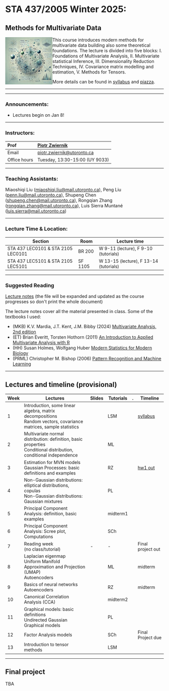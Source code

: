 # STA 437/2005  Winter 2025: 
## Methods for Multivariate Data


<img src="pics/cover.png" align="left" width="150"> This course introduces modern methods for multivariate data building also some theoretical foundations. The lecture is divided into five blocks: I. Foundations of Multivariate Analysis, II. Multivariate statistical Inference, III. Dimensionality Reduction Techniques, IV. Covariance matrix modelling and estimation, V. Methods for Tensors.




More details can be found in [syllabus](syllabus/syllabus.pdf) and [piazza](https://piazza.com/utoronto.ca/winter2025/sta4372005).

***
***

### Announcements:

- Lectures begin on Jan 8!

***

### Instructors:

| Prof |  [Piotr Zwiernik](https://pzwiernik.github.io/) |
| :--- | :--- |
| Email | piotr.zwiernik@utoronto.ca |
| Office hours | Tuesday, 13:30-15:00 (UY 9033) |

***

### Teaching Assistants:

Miaoshiqi Liu (miaoshiqi.liu@mail.utoronto.ca), Peng Liu (penn.liu@mail.utoronto.ca), Shupeng Chen (shupeng.chen@mail.utoronto.ca), Rongqian Zhang (rongqian.zhang@mail.utoronto.ca), Luis Sierra Muntané (luis.sierra@mail.utoronto.ca)
  

***

### Lecture Time & Location:

| Section | Room | Lecture time| 
| --- | --- | --- | 
| STA 437 LEC0101 & STA 2105 LEC0101| BR 200 | W 9-11 (lecture), F 9-10 (tutorials)| 
| STA 437 LEC5101 & STA 2105 LEC5101 | SF 1105 | W 13-15 (lecture), F 13-14 (tutorials)| 


***

### Suggested Reading
[Lecture notes](STA437Notes.pdf) (the file will be expanded and updated as the course progresses so don't print the whole document)

The lecture notes cover all the material presented in class. Some of the textbooks I used:
* (MKB) K.V. Mardia, J.T. Kent, J.M. Bibby (2024) [Multivariate Analysis, 2nd edition](https://www.wiley.com/en-us/Multivariate+Analysis%2C+2nd+Edition-p-9781118738023)
* (ET) Brian Everitt, Torsten Hothorn (2011) [An Introduction to Applied Multivariate Analysis with R]()
* (HH) Susan Holmes, Wolfgang Huber [Modern Statistics for Modern Biology](https://web.stanford.edu/class/bios221/book/)
*	(PRML) Christopher M. Bishop (2006) [Pattern Recognition and Machine Learning](https://www.microsoft.com/en-us/research/people/cmbishop/prml-book/)
***

## Lectures and timeline (provisional)

| Week | Lectures  | Slides | Tutorials | .  | Timeline |
| --- |  --- | --- | --- | --- | --- | 
| 1 | Introduction, some linear algebra, matrix decompositions<br/>Random vectors, covariance matrices, sample statistics  |   | LSM |  | [syllabus]() |
| 2 | Multivariate normal distribution: definition, basic properties <br/> Conditional distribution, conditional independence |  | ML |  | |
| 3 | Estimation for MVN models <br> Gaussian Processes: basic definitions and examples   |  | RZ |  | [hw1 out](#homeworks)  |
| 4 | Non-Gaussian distributions: elliptical distributions, copulas <br> Non-Gaussian distributions: Gaussian mixtures     |  | PL  | |  |
| 5 | Principal Component Analysis: definition, basic examples   |  | midterm1  | |  |
| 6 | Principal Component Analysis: Scree plot, Computations  |  | SCh  | |  |
| 7 | Reading week <br/> (no class/tutorial)  | - | - | | Final project out | 
| 8 | Laplacian eigenmap <br> Uniform Manifold Approximation and Projection (UMAP) <br> Autoencoders |  | ML | | midterm |
| 9 | Basics of neural networks <br> Autoencoders |  | RZ | | midterm |
| 10 | Canonical Correlation Analysis (CCA)  |  | midterm2| | |
| 11 | Graphical models: basic definitions <br> Undirected Gaussian Graphical models | | PL | | |
| 12 |  Factor Analysis models |  | SCh  |  | Final Project due |
| 13 | Introduction to tensor methods  |  | LSM| |  |



***

## Final project

TBA





